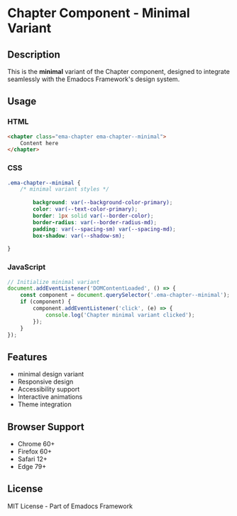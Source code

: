 # Chapter Component - Minimal Variant

## Description
This is the **minimal** variant of the Chapter component, designed to integrate seamlessly with the Emadocs Framework's design system.

## Usage

### HTML
```html
<chapter class="ema-chapter ema-chapter--minimal">
    Content here
</chapter>
```

### CSS
```css
.ema-chapter--minimal {
    /* minimal variant styles */
    
        background: var(--background-color-primary);
        color: var(--text-color-primary);
        border: 1px solid var(--border-color);
        border-radius: var(--border-radius-md);
        padding: var(--spacing-sm) var(--spacing-md);
        box-shadow: var(--shadow-sm);
    
}
```

### JavaScript
```javascript
// Initialize minimal variant
document.addEventListener('DOMContentLoaded', () => {
    const component = document.querySelector('.ema-chapter--minimal');
    if (component) {
        component.addEventListener('click', (e) => {
            console.log('Chapter minimal variant clicked');
        });
    }
});
```

## Features
- minimal design variant
- Responsive design
- Accessibility support
- Interactive animations
- Theme integration

## Browser Support
- Chrome 60+
- Firefox 60+
- Safari 12+
- Edge 79+

## License
MIT License - Part of Emadocs Framework
